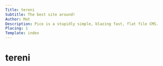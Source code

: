 ```yaml
---
Title: tereni
Subtitle: The best site around!
Author: Mat
Description: Pico is a stupidly simple, blazing fast, flat file CMS.
Placing: 1
Template: index
---
```


# tereni
